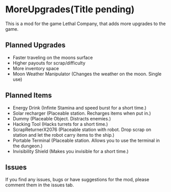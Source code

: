 # MoreUpgrades(Title pending)
This is a mod for the game Lethal Company, that adds more upgrades to the game.

## Planned Upgrades
- Faster traveling on the moons surface
- Higher payouts for scrap/difficulty
- More inventory space
- Moon Weather Manipulator (Changes the weather on the moon. Single use)


## Planned Items
- Energy Drink (Infinte Stamina and speed burst for a short time.)
- Solar recharger (Placeable station. Recharges items when put in.)
- Dummy (Placeable Object. Distracts enemies.)
- Hacking Tool (Hacks turrets for a short time.)
- ScrapReturnerX2076 (Placeable station with robot. Drop scrap on station and let the robot carry items to the ship.)
- Portable Terminal (Placeable station. Allows you to use the terminal in the dungeon.)
- Invisibility Shield (Makes you invisible for a short time.)

## Issues
If you find any issues, bugs or have suggestions for the mod, please comment them in the issues tab.